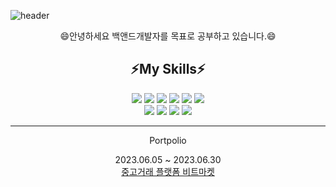 

![header](https://capsule-render.vercel.app/api?type=soft&color=auto&height=300&section=header&text=%20Welcome&fontSize=90)

                                      

<div align="center">
	 😄안녕하세요 백앤드개발자를 목표로 공부하고 있습니다.😄 
	<h2>⚡My Skills⚡</h2>
	<img src="https://img.shields.io/badge/Java-007396?style=flat&logo=Java&logoColor=white" />
	<img src="https://img.shields.io/badge/HTML5-E34F26?style=flat&logo=HTML5&logoColor=white" />
	<img src="https://img.shields.io/badge/CSS3-1572B6?style=flat&logo=CSS3&logoColor=white" />
	<img src="https://img.shields.io/badge/JavaScript-E34F26?style=flat&logo=JavaScript&logoColor=white" />
	<img src="https://img.shields.io/badge/Git-E34F26?style=flat&logo=Git&logoColor=white" />
	<img src="https://img.shields.io/badge/SQL-007396?style=flat&logo=SQL&logoColor=white" /> <br>
	<img src="https://img.shields.io/badge/Python-40AEF0?style=flat&logo=Python&logoColor=white" />
	<img src="https://img.shields.io/badge/Linux-FF9E0F?style=flat&logo=Linux&logoColor=white" />
	<img src="https://img.shields.io/badge/Ubuntu-004088?style=flat&logo=Ubuntu&logoColor=white" />
	<img src="https://img.shields.io/badge/Arduino-EF2D5E?style=flat&logo=Ubuntu&logoColor=white" />
	
</div>

<hr/>
<div align="center">
Portpolio

2023.06.05 ~ 2023.06.30 <br>
<a href="https://www.canva.com/design/DAFlqRNOHns/Vfh2agL7aMnATAE47xbCOA/edit">중고거래 플랫폼 비트마켓</a>

</div>
<!--
**dlqhdwo1/dlqhdwo1** is a ✨ _special_ ✨ repository because its `README.md` (this file) appears on your GitHub profile.

Here are some ideas to get you started:

- 🔭 I’m currently working on ...
- 🌱 I’m currently learning ...
- 👯 I’m looking to collaborate on ...
- 🤔 I’m looking for help with ...
- 💬 Ask me about ...
- 📫 How to reach me: ...
- 😄 Pronouns: ...
- ⚡ Fun fact: ...
-->
